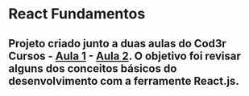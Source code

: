 # React Fundamentos

## Projeto criado junto a duas aulas do Cod3r Cursos - [Aula 1]('https://youtu.be/XQxitgyZ_S4?list=PLdPPE0hUkt0q7bwgAlk6UimtBKoNfM1tw') - [Aula 2]('https://youtu.be/GJ8Vm-h0V8I?list=PLdPPE0hUkt0q7bwgAlk6UimtBKoNfM1tw'). O objetivo foi revisar alguns dos conceitos básicos do desenvolvimento com a ferramente React.js.